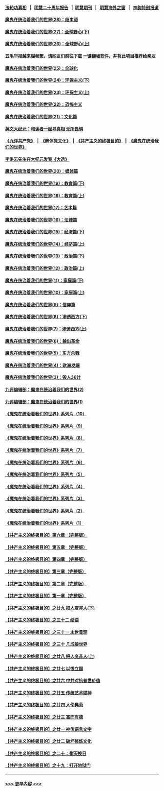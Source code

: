 #### [法轮功真相](https://github.com/gfw-breaker/truth/blob/master/README.md?t=0) &nbsp;&nbsp;|&nbsp;&nbsp; [明慧二十周年报告](https://github.com/gfw-breaker/mh-reports/blob/master/README.md?t=0) &nbsp;&nbsp;|&nbsp;&nbsp;[明慧期刊](https://github.com/gfw-breaker/mh-qikan) &nbsp;&nbsp;|&nbsp;&nbsp; [明慧海外之窗](https://github.com/gfw-breaker/mh-news/blob/master/README.md?t=0) &nbsp;&nbsp;|&nbsp;&nbsp; [神韵特别报道](https://github.com/gfw-breaker/mh-news/blob/master/shenyun.md?t=0)
#### [魔鬼在统治着我们的世界(28)：结束语](../pages/nsc422/n10936246.md?t=07202051) 
#### [魔鬼在统治着我们的世界(27)：全球野心(下)](../pages/nsc422/n10928319.md?t=07202051) 
#### [魔鬼在统治着我们的世界(26)：全球野心(上)](../pages/nsc422/n10900318.md?t=07202051) 
#### 五毛举报越来越频繁，请网友们前往下载 [一键翻墙软件](https://github.com/gfw-breaker/ssr-accounts)，并将此项目推荐给亲友
#### [魔鬼在统治着我们的世界(25)：全球化](../pages/nsc422/n10788205.md?t=07202051) 
#### [魔鬼在统治着我们的世界(24)：环保主义(下)](../pages/nsc422/n10695307.md?t=07202051) 
#### [魔鬼在统治着我们的世界(23)：环保主义(上)](../pages/nsc422/n10688613.md?t=07202051) 
#### [魔鬼在统治着我们的世界(22)：恐怖主义](../pages/nsc422/n10614727.md?t=07202051) 
#### [魔鬼在统治着我们的世界(21)：文化篇](../pages/nsc422/n10597706.md?t=07202051) 
#### [英文大纪元：和读者一起寻真相 无所畏惧](../pages/nsc422/n12542027.md?t=07202051) 
#### [《九评共产党》](https://github.com/begood0513/9ping.md/blob/master/README.md) &nbsp;|&nbsp; [《解体党文化》](../../../../jtdwh.md/blob/master/README.md)  &nbsp;|&nbsp; [《共产主义的终极目的》](../../../../gczydzjmd.md/blob/master/README.md) &nbsp;|&nbsp; [《魔鬼在统治我们的世界》](../../../../mgztzwmdsj.md/blob/master/README.md) 
#### [李洪志先生在大纪元发表《大选》](../pages/nsc422/n12534746.md?t=07202051) 
#### [魔鬼在统治着我们的世界(20)：媒体篇](../pages/nsc422/n10586579.md?t=07202051) 
#### [魔鬼在统治着我们的世界(19)：教育篇(下)](../pages/nsc422/n10564808.md?t=07202051) 
#### [魔鬼在统治着我们的世界(18)：教育篇(上)](../pages/nsc422/n10526970.md?t=07202051) 
#### [魔鬼在统治着我们的世界(17)：艺术篇](../pages/nsc422/n10499093.md?t=07202051) 
#### [魔鬼在统治着我们的世界(16)：法律篇](../pages/nsc422/n10485969.md?t=07202051) 
#### [魔鬼在统治着我们的世界(15)：经济篇(下)](../pages/nsc422/n10469975.md?t=07202051) 
#### [魔鬼在统治着我们的世界(14)：经济篇(上)](../pages/nsc422/n10457370.md?t=07202051) 
#### [魔鬼在统治着我们的世界(13)：政治篇(下)](../pages/nsc422/n10448270.md?t=07202051) 
#### [魔鬼在统治着我们的世界(12)：政治篇(上)](../pages/nsc422/n10444576.md?t=07202051) 
#### [魔鬼在统治着我们的世界(11)：家庭篇(下)](../pages/nsc422/n10440961.md?t=07202051) 
#### [魔鬼在统治着我们的世界(10)：家庭篇(上)](../pages/nsc422/n10435448.md?t=07202051) 
#### [魔鬼在统治着我们的世界(9)：信仰篇](../pages/nsc422/n10432159.md?t=07202051) 
#### [魔鬼在统治着我们的世界(8)：渗透西方(下)](../pages/nsc422/n10429603.md?t=07202051) 
#### [魔鬼在统治着我们的世界(7)：渗透西方(上)](../pages/nsc422/n10426013.md?t=07202051) 
#### [魔鬼在统治着我们的世界(6)：输出革命](../pages/nsc422/n10421536.md?t=07202051) 
#### [魔鬼在统治着我们的世界(5)：东方杀戮](../pages/nsc422/n10417707.md?t=07202051) 
#### [魔鬼在统治着我们的世界(4)：欧洲发端](../pages/nsc422/n10414890.md?t=07202051) 
#### [魔鬼在统治着我们的世界(3)：毁人36计](../pages/nsc422/n10411583.md?t=07202051) 
#### [九评编辑部：魔鬼在统治着我们的世界(2)](../pages/nsc422/n10410036.md?t=07202051) 
#### [九评编辑部：魔鬼在统治着我们的世界(1)](../pages/nsc422/n10406825.md?t=07202051) 
#### [《魔鬼在统治着我们的世界》系列片（10）](../pages/nsc422/n12292670.md?t=07202051) 
#### [《魔鬼在统治着我们的世界》系列片（9）](../pages/nsc422/n12290859.md?t=07202051) 
#### [《魔鬼在统治着我们的世界》系列片（8）](../pages/nsc422/n12287445.md?t=07202051) 
#### [《魔鬼在统治着我们的世界》系列片（7）](../pages/nsc422/n12283425.md?t=07202051) 
#### [《魔鬼在统治着我们的世界》系列片（6）](../pages/nsc422/n12282314.md?t=07202051) 
#### [《魔鬼在统治着我们的世界》系列片（5）](../pages/nsc422/n12281419.md?t=07202051) 
#### [《魔鬼在统治着我们的世界》系列片（4）](../pages/nsc422/n12274024.md?t=07202051) 
#### [《魔鬼在统治着我们的世界》系列片（3）](../pages/nsc422/n12271322.md?t=07202051) 
#### [《魔鬼在统治着我们的世界》系列片（2）](../pages/nsc422/n12269049.md?t=07202051) 
#### [《魔鬼在统治着我们的世界》系列片（1）](../pages/nsc422/n12267575.md?t=07202051) 
#### [【共产主义的终极目的】第六章 （完整版）](../pages/nsc422/n11428913.md?t=07202051) 
#### [【共产主义的终极目的】第五章 （完整版）](../pages/nsc422/n11428912.md?t=07202051) 
#### [【共产主义的终极目的】第四章 （完整版）](../pages/nsc422/n11428907.md?t=07202051) 
#### [【共产主义的终极目的】第三章（完整版）](../pages/nsc422/n11428848.md?t=07202051) 
#### [【共产主义的终极目的】第二章（完整版）](../pages/nsc422/n11428831.md?t=07202051) 
#### [【共产主义的终极目的】第一章（完整版）](../pages/nsc422/n11417651.md?t=07202051) 
#### [【共产主义的终极目的】之廿九 把人变非人(下)](../pages/nsc422/n11344140.md?t=07202051) 
#### [【共产主义的终极目的】之三十二 结语](../pages/nsc422/n11360535.md?t=07202051) 
#### [【共产主义的终极目的】之三十一 末世景观](../pages/nsc422/n11351129.md?t=07202051) 
#### [【共产主义的终极目的】之三十 几成狼世界](../pages/nsc422/n11348280.md?t=07202051) 
#### [【共产主义的终极目的】之廿八 把人变非人(上)](../pages/nsc422/n11340492.md?t=07202051) 
#### [【共产主义的终极目的】之廿七 以恨立国](../pages/nsc422/n11336944.md?t=07202051) 
#### [【共产主义的终极目的】之廿六 中共对抗普世价值](../pages/nsc422/n11324785.md?t=07202051) 
#### [【共产主义的终极目的】之廿五 传统艺术颂神](../pages/nsc422/n11296396.md?t=07202051) 
#### [【共产主义的终极目的】之廿四 人伦典范](../pages/nsc422/n11296397.md?t=07202051) 
#### [【共产主义的终极目的】之廿三 富而有德](../pages/nsc422/n11283598.md?t=07202051) 
#### [【共产主义的终极目的】之廿一 神传语言文字](../pages/nsc422/n11263265.md?t=07202051) 
#### [【共产主义的终极目的】之廿二 破坏修炼文化](../pages/nsc422/n11245728.md?t=07202051) 
#### [【共产主义的终极目的】之二十：偷天换日](../pages/nsc422/n11238846.md?t=07202051) 
#### [【共产主义的终极目的】之十九：打开地狱门](../pages/nsc422/n11206376.md?t=07202051) 

----
#### [ >>> 更早内容 <<< ](../indexes/nsc422-earlier.md)
